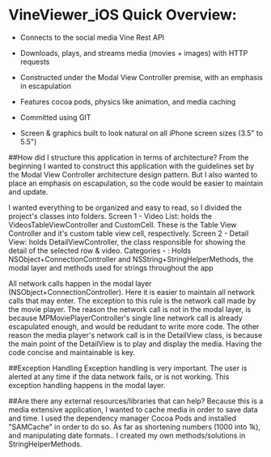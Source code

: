 # VineViewer_iOS Quick Overview:
- Connects to the social media Vine Rest API
- Downloads, plays, and streams media (movies + images) with HTTP requests
- Constructed under the Modal View Controller premise, with an emphasis in escapulation
- Features cocoa pods,  physics like animation, and media caching
- Committed using GIT


- Screen & graphics built to look natural on all iPhone screen sizes (3.5" to 5.5")

##How did I structure this application in terms of architecture?
From the beginning I wanted to construct this application with the guidelines set by the Modal View Controller architecture design pattern. But I also wanted to place an emphasis on escapulation, so the code would be easier to maintain and update.

I wanted everything to be organized and easy to read, so I divided the project's classes into folders. 
Screen 1 - Video List: holds the VideosTableViewController and CustomCell. These is the Table View Controller and it's custom table view cell, respectively. 
Screen 2 - Detail View: holds DetailViewController, the class responsible for showing the detail of the selected row & video.
Categories - : Holds NSObject+ConnectionController and NSString+StringHelperMethods, the modal layer and methods used for strings throughout the app

All network calls happen in the modal layer (NSObject+ConnectionController). Here it is easier to maintain all network calls that may enter. The exception to this rule is the network call made by the movie player. The reason the network call is not in the modal layer, is because MPMoviePlayerController's single line network call is already escapulated enough, and would be redudant to write more code. The other reason the media player's network call is in the DetailView class, is because the main point of the DetailView is to play and display the media. Having the code concise and maintainable is key.

##Exception Handling
Exception handling is very important. The user is alerted at any time if the data network fails, or is not working. This exception handling happens in the modal layer.

##Are there any external resources/libraries that can help?
Because this is a media extensive application, I wanted to cache media in order to save data and time. I used the dependency manager Cocoa Pods and installed "SAMCache" in order to do so. As far as shortening numbers (1000 into 1k), and manipulating date formats.. I created my own methods/solutions in StringHelperMethods.


